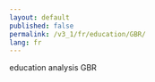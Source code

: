 ```yaml
---
layout: default
published: false
permalink: /v3_1/fr/education/GBR/
lang: fr
---
```


education analysis GBR
